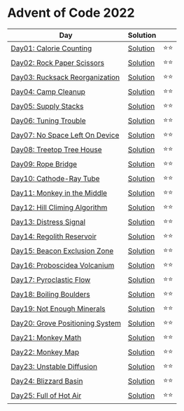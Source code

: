 # Advent of Code 2022

| Day                                                          | Solution                      |       |
| ------------------------------------------------------------ | ----------------------------- | ----- |
| [Day01: Calorie Counting](https://adventofcode.com/2022/day/1) | [Solution](./Day01/Program.cs) | :star::star: |
| [Day02: Rock Paper Scissors](https://adventofcode.com/2022/day/2) | [Solution](./Day02/Program.cs) | :star::star: |
| [Day03: Rucksack Reorganization](https://adventofcode.com/2022/day/3) | [Solution](./Day03/Program.cs) | :star::star: |
| [Day04: Camp Cleanup](https://adventofcode.com/2022/day/4) | [Solution](./Day04/Program.cs) | :star::star: |
| [Day05: Supply Stacks](https://adventofcode.com/2022/day/5) | [Solution](./Day05/Program.cs) | :star::star: |
| [Day06: Tuning Trouble](https://adventofcode.com/2022/day/6) | [Solution](./Day06/Program.cs) | :star::star: |
| [Day07: No Space Left On Device](https://adventofcode.com/2022/day/7) | [Solution](./Day07/Program.cs) | :star::star: |
| [Day08: Treetop Tree House](https://adventofcode.com/2022/day/8) | [Solution](./Day08/Program.cs) | :star::star: |
| [Day09: Rope Bridge](https://adventofcode.com/2022/day/9) | [Solution](./Day09/Program.cs) | :star::star: |
| [Day10: Cathode-Ray Tube](https://adventofcode.com/2022/day/10) | [Solution](./Day10/Program.cs) | :star::star: |
| [Day11: Monkey in the Middle](https://adventofcode.com/2022/day/11) | [Solution](./Day11/Program.cs) | :star::star: |
| [Day12: Hill Climing Algorithm](https://adventofcode.com/2022/day/12) | [Solution](./Day12/Program.cs) | :star::star: |
| [Day13: Distress Signal](https://adventofcode.com/2022/day/13) | [Solution](./Day13/Program.cs) | :star::star: |
| [Day14: Regolith Reservoir](https://adventofcode.com/2022/day/14) | [Solution](./Day14/Program.cs) | :star::star: |
| [Day15: Beacon Exclusion Zone](https://adventofcode.com/2022/day/15) | [Solution](./Day15/Program.cs) | :star::star: |
| [Day16: Proboscidea Volcanium](https://adventofcode.com/2022/day/16) | [Solution](./Day16/Program.cs) | :star::star: |
| [Day17: Pyroclastic Flow](https://adventofcode.com/2022/day/17) | [Solution](./Day17/Program.cs) | :star::star: |
| [Day18: Boiling Boulders](https://adventofcode.com/2022/day/18) | [Solution](./Day18/Program.cs) | :star::star: |
| [Day19: Not Enough Minerals](https://adventofcode.com/2022/day/19) | [Solution](./Day19/Program.cs) | :star::star: |
| [Day20: Grove Positioning System](https://adventofcode.com/2022/day/20) | [Solution](./Day20/Program.cs) | :star::star: |
| [Day21: Monkey Math](https://adventofcode.com/2022/day/21) | [Solution](./Day21/Program.cs) | :star::star: |
| [Day22: Monkey Map](https://adventofcode.com/2022/day/22) | [Solution](./Day22/Program.cs) | :star::star: |
| [Day23: Unstable Diffusion](https://adventofcode.com/2022/day/23) | [Solution](./Day23/Program.cs) | :star::star: |
| [Day24: Blizzard Basin](https://adventofcode.com/2022/day/24) | [Solution](./Day24/Program.cs) | :star::star: |
| [Day25: Full of Hot Air](https://adventofcode.com/2022/day/25) | [Solution](./Day25/Program.cs) | :star::star: |
